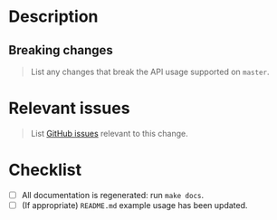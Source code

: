 <!-- Thanks for your contribution! -->

# Description

## Breaking changes
> List any changes that break the API usage supported on `master`.

# Relevant issues
> List [GitHub issues](https://github.com/lukasschwab/arxiv.py/issues) relevant to this change.

# Checklist

- [ ] All documentation is regenerated: run `make docs`.
- [ ] (If appropriate) `README.md` example usage has been updated.
